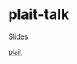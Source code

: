 # plait-talk

[Slides](https://docs.google.com/presentation/d/18X7IQK6r-Oxh7uS1eUTM0dPpE2fkcoxSMWHHNhDf7A0/edit?usp=sharing)

[plait](https://github.com/tgk/plait)
